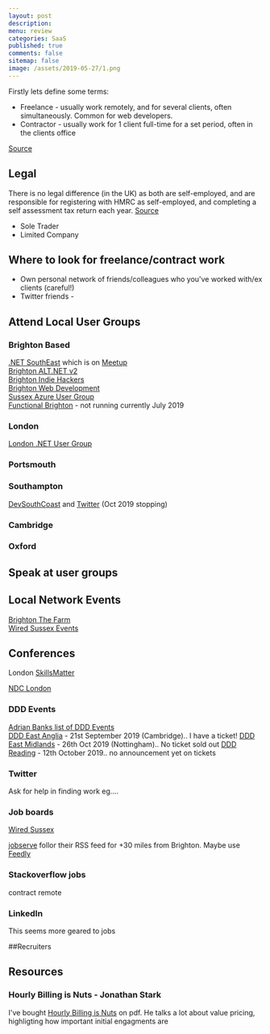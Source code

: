 ```yaml
---
layout: post
description: 
menu: review
categories: SaaS 
published: true 
comments: false
sitemap: false
image: /assets/2019-05-27/1.png
---
```

<!-- ![alt text](/assets/2019-07-18/1.jpg "Books"){:width="600px"}      -->
Firstly lets define some terms:

- Freelance - usually work remotely, and for several clients, often simultaneously. Common for web developers.
- Contractor - usually work for 1 client full-time for a set period, often in the clients office

[Source](https://www.simplybusiness.co.uk/knowledge/articles/2016/05/difference-between-freelancer-and-contractor/)  


## Legal
There is no legal difference (in the UK) as both are self-employed, and are responsible for registering with HMRC as self-employed, and completing a self assessment tax return each year. [Source](https://www.simplybusiness.co.uk/knowledge/articles/2016/05/difference-between-freelancer-and-contractor/)

- Sole Trader
- Limited Company

## Where to look for freelance/contract work
- Own personal network of friends/colleagues who you've worked with/ex clients (careful!)
- Twitter friends - 

## Attend Local User Groups
### Brighton Based
[.NET SouthEast](http://www.dotnetsoutheast.co.uk/) which is on [Meetup]()  
[Brighton ALT.NET v2](https://www.meetup.com/brightonaltdotnet/)  
[Brighton Indie Hackers](https://www.meetup.com/Brighton-Indie-Hackers/)   
[Brighton Web Development](https://www.meetup.com/Brighton-Web-Development-Meetup/)    
[Sussex Azure User Group](https://sussexazure.uk/)  
[Functional Brighton](https://www.meetup.com/Functional-Brighton/)  - not running currently July 2019

### London
[London .NET User Group](https://www.meetup.com/London-NET-User-Group/)  

### Portsmouth  

### Southampton  
[DevSouthCoast](https://www.meetup.com/developersouthcoast/) and [Twitter](https://twitter.com/DevSouthCoast) (Oct 2019 stopping)
### Cambridge  
### Oxford  

## Speak at user groups

## Local Network Events
[Brighton The Farm](https://www.brightonfarm.com/)  
[Wired Sussex Events](https://www.wiredsussex.com/event-calendar/)  

## Conferences
London
[SkillsMatter](https://skillsmatter.com/)  

[NDC London](https://ndc-london.com/)  

### DDD Events
[Adrian Banks list of DDD Events](https://blog.adrianbanks.co.uk/ddd-grouped.html)  
[DDD East Anglia](https://www.dddeastanglia.com/)  - 21st September 2019 (Cambridge).. I have a ticket!
[DDD East Midlands](https://www.dddeastmidlands.com/) - 26th Oct 2019 (Nottingham).. No ticket sold out 
[DDD Reading]() - 12th October 2019.. no announcement yet on tickets


### Twitter
Ask for help in finding work eg.... 

### Job boards
[Wired Sussex](https://www.wiredsussex.com/jobs/jobsearch.asp)  

[jobserve](https://www.jobserve.com) follor their RSS feed for +30 miles from Brighton. Maybe use [Feedly](https://feedly.com)

### Stackoverflow jobs
contract
remote

### LinkedIn
This seems more geared to jobs

##Recruiters

## Resources

### Hourly Billing is Nuts - Jonathan Stark
I've bought [Hourly Billing is Nuts](https://jonathanstark.com/hbin) on pdf. He talks a lot about value pricing, highligting how important initial engagments are

























